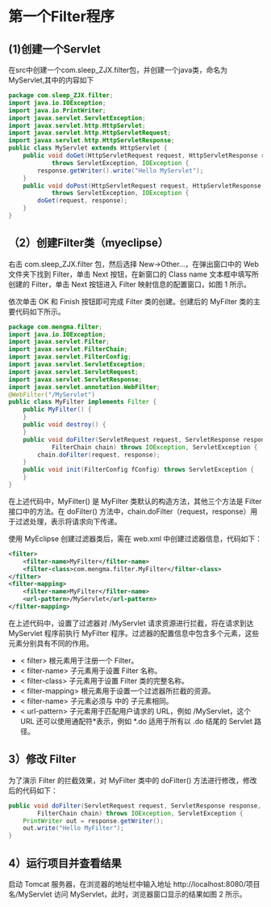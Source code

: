 # 第一个Filter程序

## **(1)创建一个Servlet**

在src中创建一个com.sleep_ZJX.filter包，并创建一个java类，命名为MyServlet,其中的内容如下

```java
package com.sleep_ZJX.filter;
import java.io.IOException;
import java.io.PrintWriter;
import javax.servlet.ServletException;
import javax.servlet.http.HttpServlet;
import javax.servlet.http.HttpServletRequest;
import javax.servlet.http.HttpServletResponse;
public class MyServlet extends HttpServlet {
    public void doGet(HttpServletRequest request, HttpServletResponse response)
            throws ServletException, IOException {
        response.getWriter().write("Hello MyServlet");
    }
    public void doPost(HttpServletRequest request, HttpServletResponse response)
            throws ServletException, IOException {
        doGet(request, response);
    }
}
```

## **（2）创建Filter类**（myeclipse）

右击 com.sleep_ZJX.filter 包，然后选择 New→Other...，在弹出窗口中的 Web 文件夹下找到 Filter，单击 Next 按钮，在新窗口的 Class name 文本框中填写所创建的 Filter，单击 Next 按钮进入 Filter 映射信息的配置窗口，如图 1 所示。

依次单击 OK 和 Finish 按钮即可完成 Filter 类的创建。创建后的 MyFilter 类的主要代码如下所示。

```java
package com.mengma.filter;
import java.io.IOException;
import javax.servlet.Filter;
import javax.servlet.FilterChain;
import javax.servlet.FilterConfig;
import javax.servlet.ServletException;
import javax.servlet.ServletRequest;
import javax.servlet.ServletResponse;
import javax.servlet.annotation.WebFilter;
@WebFilter("/MyServlet")
public class MyFilter implements Filter {
    public MyFilter() {
    }
    public void destroy() {
    }
    public void doFilter(ServletRequest request, ServletResponse response,
            FilterChain chain) throws IOException, ServletException {
        chain.doFilter(request, response);
    }
    public void init(FilterConfig fConfig) throws ServletException {
    }
}
```

在上述代码中，MyFilter() 是 MyFilter 类默认的构造方法，其他三个方法是 Filter 接口中的方法。在 doFilter() 方法中，chain.doFilter（request，response）用于过滤处理，表示将请求向下传递。

使用 MyEclipse 创建过滤器类后，需在 web.xml 中创建过滤器信息，代码如下：

```xml
<filter>
    <filter-name>MyFilter</filter-name>
    <filter-class>com.mengma.filter.MyFilter</filter-class>
</filter>
<filter-mapping>
    <filter-name>MyFilter</filter-name>
    <url-pattern>/MyServlet</url-pattern>
</filter-mapping>
```

在上述代码中，设置了过滤器对 /MyServlet 请求资源进行拦截，将在请求到达 MyServlet 程序前执行 MyFilter 程序。过滤器的配置信息中包含多个元素，这些元素分别具有不同的作用。

- < filter> 根元素用于注册一个 Filter。
- < filter-name> 子元素用于设置 Filter 名称。
- < filter-class> 子元素用于设置 Filter 类的完整名称。
- < filter-mapping> 根元素用于设置一个过滤器所拦截的资源。
- < filter-name> 子元素必须与 <filter> 中的 <filter-name> 子元素相同。
- < url-pattern> 子元素用于匹配用户请求的 URL，例如 /MyServlet，这个 URL 还可以使用通配符*表示，例如 *.do 适用于所有以 .do 结尾的 Servlet 路径。

## 3）修改 Filter

为了演示 Filter 的拦截效果，对 MyFilter 类中的 doFilter() 方法进行修改，修改后的代码如下：

```java
public void doFilter(ServletRequest request, ServletResponse response,
        FilterChain chain) throws IOException, ServletException {
    PrintWriter out = response.getWriter();
    out.write("Hello MyFilter");
}
```

## 4）运行项目并查看结果

启动 Tomcat 服务器，在浏览器的地址栏中输入地址 http://localhost:8080/项目名/MyServlet 访问 MyServlet，此时，浏览器窗口显示的结果如图 2 所示。